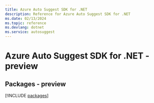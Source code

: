 ```yaml
---
title: Azure Auto Suggest SDK for .NET
description: Reference for Azure Auto Suggest SDK for .NET
ms.date: 02/13/2024
ms.topic: reference
ms.devlang: dotnet
ms.service: autosuggest
---
```

# Azure Auto Suggest SDK for .NET - preview
## Packages - preview
[!INCLUDE [packages](auto-suggest-index.md)]